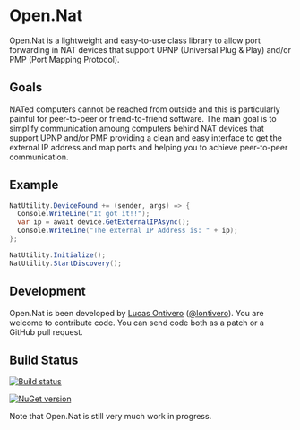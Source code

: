 Open.Nat
======

Open.Nat is a lightweight and easy-to-use class library to allow port forwarding in NAT devices that support  UPNP (Universal Plug & Play) and/or PMP (Port Mapping Protocol). 


Goals
-----
NATed computers cannot be reached from outside and this is particularly painful for peer-to-peer or friend-to-friend software.
The main goal is to simplify communication amoung computers behind NAT devices that support UPNP and/or PMP providing a clean and easy interface to get the external IP address and map ports and helping you to achieve peer-to-peer communication. 


Example
--------


```c#
NatUtility.DeviceFound += (sender, args) => {
  Console.WriteLine("It got it!!");
  var ip = await device.GetExternalIPAsync();
  Console.WriteLine("The external IP Address is: " + ip);
};

NatUtility.Initialize();
NatUtility.StartDiscovery();
```


Development
-----------
Open.Nat is been developed by [Lucas Ontivero](http://geeks.ms/blogs/lontivero) ([@lontivero](http://twitter.com/lontivero)). You are welcome to contribute code. You can send code both as a patch or a GitHub pull request.

Build Status
------------

[![Build status](https://ci.appveyor.com/api/projects/status/dadcbt26mrlri8cg)](https://ci.appveyor.com/project/lontivero/open-nat)

[![NuGet version](https://badge.fury.io/nu/open.nat.png)](http://badge.fury.io/nu/open.nat)


Note that Open.Nat is still very much work in progress. 
